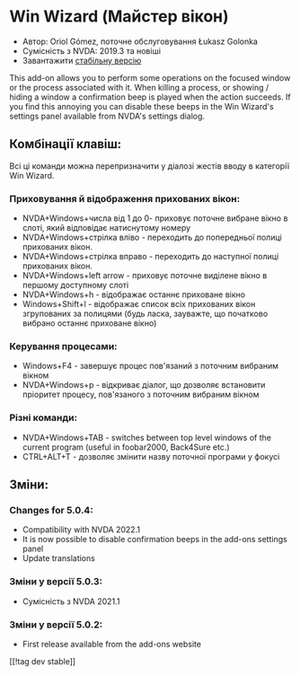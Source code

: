 # Win Wizard (Майстер вікон) #

* Автор: Oriol Gómez, поточне обслуговування Łukasz Golonka
* Сумісність з NVDA: 2019.3 та новіші
* Завантажити [стабільну версію][1]

This add-on allows you to perform some operations on the focused window or
the process associated with it.  When killing a process, or showing / hiding
a window a confirmation beep is played when the action succeeds.  If you
find this annoying you can disable these beeps in the Win Wizard's settings
panel available from NVDA's settings dialog.

## Комбінації клавіш:
Всі ці команди можна перепризначити у діалозі жестів вводу в категорії Win
Wizard.
### Приховування й відображення прихованих вікон:
* NVDA+Windows+числа від 1 до 0- приховує поточне вибране вікно в слоті,
  який відповідає натиснутому номеру
* NVDA+Windows+стрілка вліво - переходить до попередньої полиці прихованих
  вікон.
* NVDA+Windows+стрілка вправо - переходить до наступної полиці прихованих
  вікон.
* NVDA+Windows+left arrow - приховує поточне виділене вікно в першому
  доступному слоті
* NVDA+Windows+h -  відображає останнє приховане вікно
* Windows+Shift+l -  відображає список всіх прихованих вікон згрупованих за
  полицями (будь ласка, зауважте, що початково вибрано останнє приховане
  вікно)

### Керування процесами:
* Windows+F4 - завершує процес пов'язаний з поточним вибраним вікном
* NVDA+Windows+p -  відкриває діалог, що дозволяє встановити пріоритет
  процесу, пов'язаного з поточним вибраним вікном

### Різні команди:
* NVDA+Windows+TAB - switches between top level windows of the current
  program (useful in foobar2000, Back4Sure etc.)
* CTRL+ALT+T -  дозволяє змінити назву поточної програми у фокусі

## Зміни:

### Changes for 5.0.4:

* Compatibility with NVDA 2022.1
* It is now possible to disable confirmation beeps in the add-ons settings
  panel
* Update translations

### Зміни у версії 5.0.3:

* Сумісність з NVDA 2021.1

### Зміни у версії 5.0.2:

* First release available from the add-ons website

[[!tag dev stable]]

[1]: https://addons.nvda-project.org/files/get.php?file=winwizard
